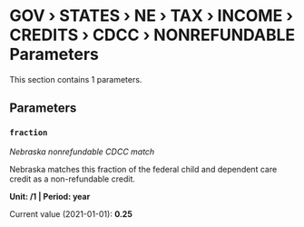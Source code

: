 # GOV › STATES › NE › TAX › INCOME › CREDITS › CDCC › NONREFUNDABLE Parameters

This section contains 1 parameters.

## Parameters

### `fraction`
*Nebraska nonrefundable CDCC match*

Nebraska matches this fraction of the federal child and dependent care credit as a non-refundable credit.

**Unit: /1 | Period: year**

Current value (2021-01-01): **0.25**

